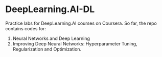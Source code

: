 # DeepLearning.AI-DL

Practice labs for DeepLearning.AI courses on Coursera. So far, the repo contains codes for:

1. Neural Networks and Deep Learning
2. Improving Deep Neural Networks: Hyperparameter Tuning, Regularization and Optimization.
